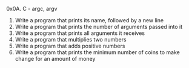 0x0A. C - argc, argv

1. Write a program that prints its name, followed by a new line
2. Write a program that prints the number of arguments passed into it
3. Write a program that prints all arguments it receives
4. Write a program that multiplies two numbers
5. Write a program that adds positive numbers
6. Write a program that prints the minimum number of coins to make change for an amount of money
